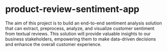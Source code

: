# product-review-sentiment-app
The aim of this project is to build an end-to-end sentiment analysis solution that can extract, preprocess, analyze, and visualize customer sentiment from textual reviews. This solution will provide valuable insights to our business stakeholders, empowering them to make data-driven decisions and enhance the overall customer experience.
